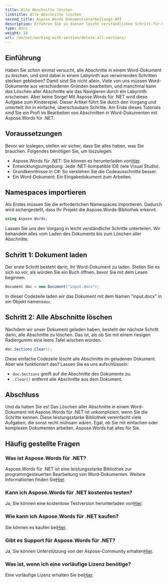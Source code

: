```yaml
---
title: Alle Abschnitte löschen
linktitle: Alle Abschnitte löschen
second_title: Aspose.Words Dokumentverarbeitungs-API
description: Erfahren Sie in dieser leicht verständlichen Schritt-für-Schritt-Anleitung, wie Sie mit Aspose.Words für .NET alle Abschnitte in einem Word-Dokument löschen.
type: docs
weight: 10
url: /de/net/working-with-section/delete-all-sections/
---
```

## Einführung

Haben Sie schon einmal versucht, alle Abschnitte in einem Word-Dokument zu löschen, und sind dabei in einem Labyrinth aus verwirrenden Schritten stecken geblieben? Damit sind Sie nicht allein. Viele von uns müssen Word-Dokumente aus verschiedenen Gründen bearbeiten, und manchmal kann das Löschen aller Abschnitte wie das Navigieren durch ein Labyrinth erscheinen. Aber keine Sorge! Mit Aspose.Words für .NET wird diese Aufgabe zum Kinderspiel. Dieser Artikel führt Sie durch den Vorgang und unterteilt ihn in einfache, überschaubare Schritte. Am Ende dieses Tutorials sind Sie ein Profi im Bearbeiten von Abschnitten in Word-Dokumenten mit Aspose.Words für .NET.

## Voraussetzungen

Bevor wir loslegen, stellen wir sicher, dass Sie alles haben, was Sie brauchen. Folgendes benötigen Sie, um loszulegen:

-  Aspose.Words für .NET: Sie können es herunterladen von[Hier](https://releases.aspose.com/words/net/).
- Entwicklungsumgebung: Jede .NET-kompatible IDE (wie Visual Studio).
- Grundkenntnisse in C#: So verstehen Sie die Codeausschnitte besser.
- Ein Word-Dokument: Ein Eingabedokument zum Arbeiten.

## Namespaces importieren

Als Erstes müssen Sie die erforderlichen Namespaces importieren. Dadurch wird sichergestellt, dass Ihr Projekt die Aspose.Words-Bibliothek erkennt.

```csharp
using Aspose.Words;
```

Lassen Sie uns den Vorgang in leicht verständliche Schritte unterteilen. Wir behandeln alles vom Laden des Dokuments bis zum Löschen aller Abschnitte.

## Schritt 1: Dokument laden

Der erste Schritt besteht darin, Ihr Word-Dokument zu laden. Stellen Sie es sich so vor, als würden Sie ein Buch öffnen, bevor Sie mit dem Lesen beginnen.

```csharp
Document doc = new Document("input.docx");
```

 In dieser Codezeile laden wir das Dokument mit dem Namen "input.docx" in ein Objekt namens`doc`.

## Schritt 2: Alle Abschnitte löschen

Nachdem wir unser Dokument geladen haben, besteht der nächste Schritt darin, alle Abschnitte zu löschen. Das ist, als ob Sie mit einem riesigen Radiergummi eine leere Tafel wischen würden.

```csharp
doc.Sections.Clear();
```

Diese einfache Codezeile löscht alle Abschnitte im geladenen Dokument. Aber wie funktioniert das? Lassen Sie es uns aufschlüsseln:

- `doc.Sections` greift auf die Abschnitte des Dokuments zu.
- `.Clear()` entfernt alle Abschnitte aus dem Dokument.

## Abschluss

Und da haben Sie es! Das Löschen aller Abschnitte in einem Word-Dokument mit Aspose.Words für .NET ist unkompliziert, wenn Sie die Schritte kennen. Diese leistungsstarke Bibliothek vereinfacht viele Aufgaben, die sonst recht mühsam wären. Egal, ob Sie mit einfachen oder komplexen Dokumenten arbeiten, Aspose.Words hat alles für Sie. 

## Häufig gestellte Fragen

### Was ist Aspose.Words für .NET?
 Aspose.Words für .NET ist eine leistungsstarke Bibliothek zur programmgesteuerten Bearbeitung von Word-Dokumenten. Weitere Informationen finden Sie[Hier](https://reference.aspose.com/words/net/).

### Kann ich Aspose.Words für .NET kostenlos testen?
 Ja, Sie können eine kostenlose Testversion herunterladen von[Hier](https://releases.aspose.com/).

### Wie kann ich Aspose.Words für .NET kaufen?
 Sie können es kaufen bei[Hier](https://purchase.aspose.com/buy).

### Gibt es Support für Aspose.Words für .NET?
Ja, Sie können Unterstützung von der Aspose-Community erhalten[Hier](https://forum.aspose.com/c/words/8).

### Was ist, wenn ich eine vorläufige Lizenz benötige?
 Eine vorläufige Lizenz erhalten Sie bei[Hier](https://purchase.aspose.com/temporary-license/).